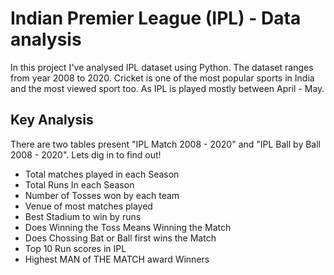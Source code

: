 # Indian Premier League (IPL) - Data analysis
In this project I've analysed IPL dataset using Python. The dataset ranges from year 2008 to 2020.
Cricket is one of the most popular sports in India and the most viewed sport too. As IPL is played mostly between April - May.

## Key Analysis
There are two tables present "IPL Match 2008 - 2020" and "IPL Ball by Ball 2008 - 2020".
Lets dig in to find out!

- Total matches played in each Season
- Total Runs In each Season
- Number of Tosses won by each team
- Venue of most matches played
- Best Stadium to win by runs
- Does Winning the Toss Means Winning the Match
- Does Chossing Bat or Ball first wins the Match
- Top 10 Run scores in IPL
- Highest MAN of THE MATCH award Winners
